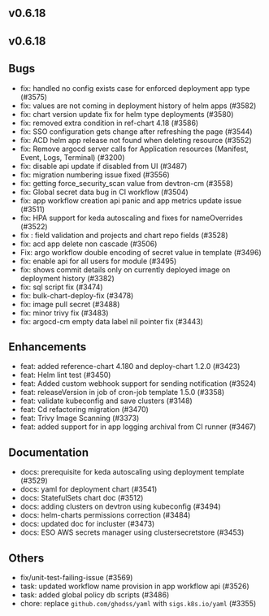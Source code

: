 ## v0.6.18



## v0.6.18



## Bugs
- fix: handled no config exists case for enforced deployment app type (#3575)
- fix: values are not coming in deployment history of helm apps (#3582)
- fix: chart version update fix for helm type deployments (#3580)
- fix: removed extra condition in ref-chart 4.18 (#3586)
- fix: SSO configuration gets change after refreshing the page (#3544)
- fix: ACD helm app release not found when deleting resource (#3552)
- fix: Remove argocd server calls for Application resources (Manifest, Event, Logs, Terminal) (#3200)
- fix: disable api update if disabled from UI (#3487)
- fix: migration numbering issue fixed (#3556)
- fix: getting force_security_scan value from devtron-cm (#3558)
- fix: Global secret data bug in CI workflow (#3504)
- fix: app workflow creation api panic and app metrics update issue (#3511)
- fix: HPA support for keda autoscaling and fixes for nameOverrides (#3522)
- fix : field validation and projects and chart repo fields (#3528)
- fix: acd app delete non cascade (#3506)
- Fix: argo workflow double encoding of secret value in template (#3496)
- fix: enable api for all users for module (#3495)
- fix: shows commit details only on currently deployed image on deployment history (#3382)
- fix: sql script fix (#3474)
- fix: bulk-chart-deploy-fix (#3478)
- fix: image pull secret (#3488)
- fix: minor trivy fix (#3483)
- fix: argocd-cm empty data label nil pointer fix (#3443)
## Enhancements
- feat: added reference-chart 4.180 and deploy-chart 1.2.0 (#3423)
- feat: Helm lint test (#3450)
- feat: Added custom webhook support for sending notification (#3524)
- feat: releaseVersion in job of cron-job template 1.5.0 (#3358)
- feat: validate kubeconfig and save clusters (#3148)
- feat: Cd refactoring migration (#3470)
- feat: Trivy Image Scanning (#3373)
- feat: added support for in app logging archival from CI runner (#3467)
## Documentation
- docs: prerequisite for keda autoscaling using deployment template (#3529)
- docs: yaml for deployment chart (#3541)
- docs: StatefulSets chart doc (#3512)
- docs: adding clusters on devtron using kubeconfig (#3494)
- docs: helm-charts permissions correction (#3484)
- docs: updated doc for incluster (#3473)
- docs: ESO AWS secrets manager using clustersecretstore (#3453)
## Others
- fix/unit-test-failing-issue (#3569)
- task: updated workflow name provision in app workflow api (#3526)
- task: added global policy db scripts (#3486)
- chore: replace `github.com/ghodss/yaml` with `sigs.k8s.io/yaml` (#3355)
